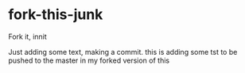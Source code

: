 # fork-this-junk
Fork it, innit

Just adding some text, making a commit.
this is adding some tst to be pushed to the master in my forked version of this